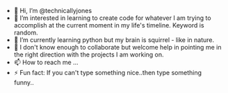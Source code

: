 - 👋 Hi, I’m @technicallyjones
- 👀 I’m interested in learning to create code for whatever I am trying to accomplish at the current moment in my life's timeline. Keyword is random.
- 🌱 I’m currently learning python but my brain is squirrel - like in nature.
- 💞️ I don't know enough to collaborate but welcome help in pointing me in the right direction with the projects I am working on.
- 📫 How to reach me ...
- ⚡ Fun fact: If you can't type something nice..then type something funny..

<!---
technicallyjones/technicallyjones is a ✨ special ✨ repository because its `README.md` (this file) appears on your GitHub profile.
You can click the Preview link to take a look at your changes.
--->

